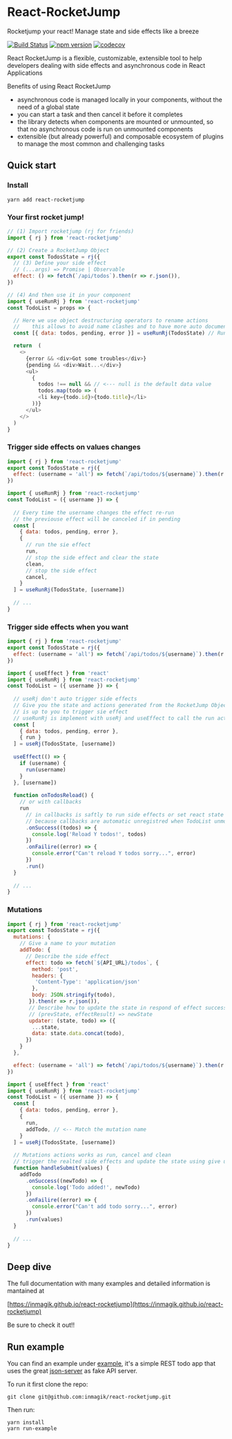 # React-RocketJump

Rocketjump your react! Manage state and side effects like a breeze

[![Build Status](https://travis-ci.com/inmagik/react-rocketjump.svg?branch=master)](https://travis-ci.com/inmagik/react-rocketjump)
[![npm version](https://badge.fury.io/js/react-rocketjump.svg)](https://badge.fury.io/js/react-rocketjump)
[![codecov](https://codecov.io/gh/inmagik/react-rocketjump/branch/master/graph/badge.svg)](https://codecov.io/gh/inmagik/react-rocketjump)

React RocketJump is a flexible, customizable, extensible tool to help developers dealing with side effects and asynchronous code in React Applications

Benefits of using React RocketJump

- asynchronous code is managed locally in your components, without the need of a global state
- you can start a task and then cancel it before it completes
- the library detects when components are mounted or unmounted, so that no asynchronous code is run on unmounted components
- extensible (but already powerful) and composable ecosystem of plugins to manage the most common and challenging tasks

## Quick start

### Install

```shell
yarn add react-rocketjump
```

### Your first rocket jump!

```js
// (1) Import rocketjump (rj for friends)
import { rj } from 'react-rocketjump'

// (2) Create a RocketJump Object
export const TodosState = rj({
  // (3) Define your side effect
  // (...args) => Promise | Observable
  effect: () => fetch(`/api/todos`).then(r => r.json()),
})

// (4) And then use it in your component
import { useRunRj } from 'react-rocketjump'
const TodoList = props => {

  // Here we use object destructuring operators to rename actions
  //    this allows to avoid name clashes and to have more auto documented code
  const [{ data: todos, pending, error }] = useRunRj(TodosState) // Run side effects on mount only

  return  (
    <>
      {error && <div>Got some troubles</div>}
      {pending && <div>Wait...</div>}
      <ul>
        {
          todos !== null && // <--- null is the default data value
          todos.map(todo => (
          <li key={todo.id}>{todo.title}</li>
        ))}
      </ul>
    </>
  )
}
```

### Trigger side effects on values changes

```js
import { rj } from 'react-rocketjump'
export const TodosState = rj({
  effect: (username = 'all') => fetch(`/api/todos/${username}`).then(r => r.json()),
})

import { useRunRj } from 'react-rocketjump'
const TodoList = ({ username }) => {
  
  // Every time the username changes the effect re-run
  // the previouse effect will be canceled if in pending
  const [
    { data: todos, pending, error },
    {
      // run the sie effect
      run,
      // stop the side effect and clear the state
      clean,
      // stop the side effect
      cancel,
    }
  ] = useRunRj(TodosState, [username]) 
  
  // ...
}
```

### Trigger side effects when you want

```js
import { rj } from 'react-rocketjump'
export const TodosState = rj({
  effect: (username = 'all') => fetch(`/api/todos/${username}`).then(r => r.json()),
})

import { useEffect } from 'react' 
import { useRunRj } from 'react-rocketjump'
const TodoList = ({ username }) => {
  
  // useRj don't auto trigger side effects
  // Give you the state and actions generated from the RocketJump Object
  // is up to you to trigger sie effect
  // useRunRj is implement with useRj and useEffect to call the run action with your deps
  const [
    { data: todos, pending, error },
    { run }  
  ] = useRj(TodosState, [username]) 
  
  useEffect(() => {
    if (username) {
      run(username)
    }  
  }, [username])
   
  function onTodosReload() {
    // or with callbacks
    run
      // in callbacks is saftly to run side effects or set react state
      // because callbacks are automatic unregistred when TodoList unmount
      .onSuccess((todos) => {
        console.log('Reload Y todos!', todos)
      })
      .onFailire((error) => {
        console.error("Can't reload Y todos sorry...", error)
      })
      .run()
  }
  
  // ...
}
```

### Mutations
```js
import { rj } from 'react-rocketjump'
export const TodosState = rj({
  mutations: {
    // Give a name to your mutation
    addTodo: {
      // Describe the side effect
      effect: todo => fetch(`${API_URL}/todos`, {
        method: 'post',
        headers: {
         'Content-Type': 'application/json'
        },
        body: JSON.stringify(todo),
       }).then(r => r.json()),
       // Describe how to update the state in respond of effect success
       // (prevState, effectResult) => newState
       updater: (state, todo) => ({
        ...state,
        data: state.data.concat(todo),
      })
    }
  },

  effect: (username = 'all') => fetch(`/api/todos/${username}`).then(r => r.json()),
})

import { useEffect } from 'react' 
import { useRunRj } from 'react-rocketjump'
const TodoList = ({ username }) => {
  const [
    { data: todos, pending, error },
    {
      run,
      addTodo, // <-- Match the mutation name
    }  
  ] = useRj(TodosState, [username]) 
   
  // Mutations actions works as run, cancel and clean
  // trigger the realted side effects and update the state using give updater
  function handleSubmit(values) {
    addTodo
      .onSuccess((newTodo) => {
        console.log('Todo added!', newTodo)
      })
      .onFailire((error) => {
        console.error("Can't add todo sorry...", error)
      })
      .run(values)
  }
  
  // ...
}
```

## Deep dive

The full documentation with many examples and detailed information is mantained at

[https://inmagik.github.io/react-rocketjump](https://inmagik.github.io/react-rocketjump)

Be sure to check it out!!

## Run example

You can find an example under [example](https://github.com/inmagik/react-rocketjump/tree/master/example), it's a simple REST todo app that uses the great [json-server](https://github.com/typicode/json-server) as fake API server.

To run it first clone the repo:

```shell
git clone git@github.com:inmagik/react-rocketjump.git
```

Then run:

```shell
yarn install
yarn run-example
```
